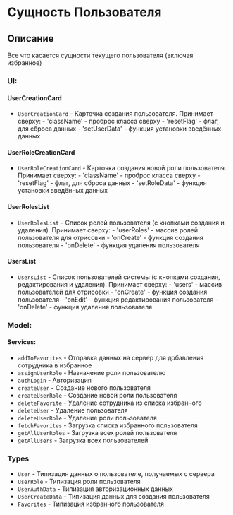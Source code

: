 # Сущность Пользователя

## Описание

Все что касается сущности текущего пользователя (включая избранное)

### UI:

#### UserCreationCard

- `UserCreationCard` - Карточка создания пользователя.
    Принимает сверху:
        - 'className' - проброс класса сверху
        - 'resetFlag' - флаг, для сброса данных
        - 'setUserData' - функция установки введённых данных

#### UserRoleCreationCard

- `UserRoleCreationCard` - Карточка создания новой роли пользователя.
    Принимает сверху:
        - 'className' - проброс класса сверху
        - 'resetFlag' - флаг, для сброса данных
        - 'setRoleData' - функция установки введённых данных

#### UserRolesList

- `UserRolesList` - Список ролей пользователя (с кнопками создания и удаления).
    Принимает сверху:
        - 'userRoles' - массив ролей пользователя для отрисовки
        - 'onCreate' - функция создания пользователя
        - 'onDelete' - функция удаления пользователя

#### UsersList

- `UsersList` - Список пользователей системы (с кнопками создания, редактирования и удаления).
    Принимает сверху:
        - 'users' - массив пользователей для отрисовки
        - 'onCreate' - функция создания пользователя
        - 'onEdit' - функция редактирования пользователя
        - 'onDelete' - функция удаления пользователя

### Model:

#### Services:
- `addToFavorites` - Отправка данных на сервер для добавления сотрудника в избранное
- `assignUserRole` - Назначение роли пользователю
- `authLogin` - Авторизация
- `createUser` - Создание нового пользователя
- `createUserRole` - Создание новой роли пользователя
- `deleteFavorite` - Удаление сотрудника из списка избранного
- `deleteUser` - Удаление пользователя
- `deleteUserRole` - Удаление роли пользователя
- `fetchFavorites` - Загрузка списка избранного пользователя
- `getAllUserRoles` - Загрузка всех ролей пользователя
- `getAllUsers` - Загрузка всех пользователей

### Types

- `User` - Типизация данных о пользователе, получаемых с сервера
- `UserRole` - Типизация роли пользователя
- `UserAuthData` - Типизация авторизационных данных
- `UserCreateData` - Типизация данных для создания пользователя
- `Favorites` - Типизация избранного пользователя
